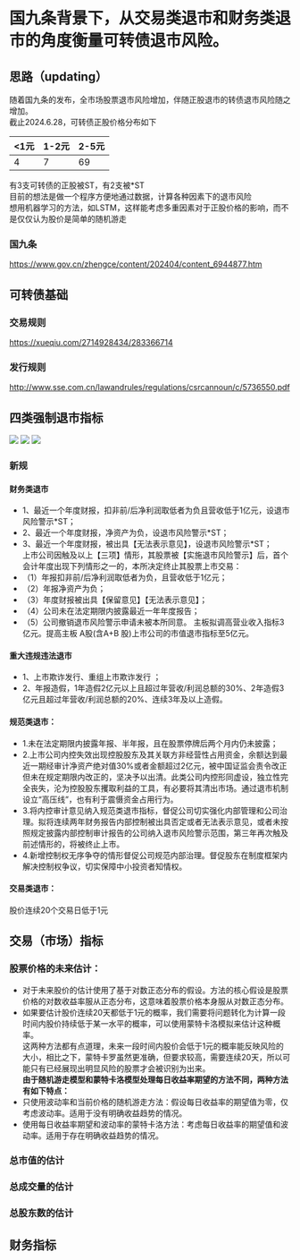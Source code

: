 # 国九条背景下，从交易类退市和财务类退市的角度衡量可转债退市风险。

## 思路（updating）

随着国九条的发布，全市场股票退市风险增加，伴随正股退市的转债退市风险随之增加。\
截止2024.6.28，可转债正股价格分布如下

<1元  | 1-2元  | 2-5元
 ---- | ----- | ------  
  4 | 7 | 69 
 
有3支可转债的正股被ST，有2支被*ST\
目前的想法是做一个程序方便地通过数据，计算各种因素下的退市风险\
想用机器学习的方法，如LSTM，这样能考虑多重因素对于正股价格的影响，而不是仅仅认为股价是简单的随机游走
### 国九条
https://www.gov.cn/zhengce/content/202404/content_6944877.htm

## 可转债基础
### 交易规则
https://xueqiu.com/2714928434/283366714
### 发行规则
http://www.sse.com.cn/lawandrules/regulations/csrcannoun/c/5736550.pdf


## 四类强制退市指标
![](https://xqimg.imedao.com/1903ff4afd21aa803fd483b9.png!raw.jpg)
![](https://xqimg.imedao.com/1903ff4bad4198353fd7180e.png!raw.jpg)
![](https://xqimg.imedao.com/1903ff4c93818b633feab349.png!raw.jpg)
### 新规
#### 财务类退市
- 1、最近一个年度财报，扣非前/后净利润取低者为负且营收低于1亿元，设退市风险警示*ST；
- 2、最近一个年度财报，净资产为负，设退市风险警示*ST；
- 3、最近一个年度财报，被出具【无法表示意见】，设退市风险警示*ST；\
上市公司因触及以上【三项】情形，其股票被【实施退市风险警示】后，首个会计年度出现下列情形之一的，本所决定终止其股票上市交易：
- （1）年报扣非前/后净利润取低者为负，且营收低于1亿元；
- （2）年报净资产为负；
- （3）年度财报被出具【保留意见】【无法表示意见】；
- （4）公司未在法定期限内披露最近一年年度报告；
- （5）公司撤销退市风险警示申请未被本所同意。
主板拟调高营业收入指标3亿元。提高主板 A股(含A+B 股)上市公司的市值退市指标至5亿元。
#### 重大违规违法退市
- 1、上市欺诈发行、重组上市欺诈发行 ；
- 2、年报造假，1年造假2亿元以上且超过年营收/利润总额的30%、2年造假3亿元且超过年营收/利润总额的20%、连续3年及以上造假。
#### 规范类退市：
- 1.未在法定期限内披露年报、半年报，且在股票停牌后两个月内仍未披露；
- 2.上市公司内控失效出现控股股东及其关联方非经营性占用资金，余额达到最近一期经审计净资产绝对值30%或者金额超过2亿元，被中国证监会责令改正但未在规定期限内改正的，坚决予以出清。此类公司内控形同虚设，独立性完全丧失，沦为控股股东攫取利益的工具，有必要将其清出市场。通过退市机制设立“高压线”，也有利于震慑资金占用行为。
- 3.将内控审计意见纳入规范类退市指标，督促公司切实强化内部管理和公司治理。拟将连续两年财务报告内部控制被出具否定或者无法表示意见，或者未按照规定披露内部控制审计报告的公司纳入退市风险警示范围，第三年再次触及前述情形的，将被终止上市。
- 4.新增控制权无序争夺的情形督促公司规范内部治理。督促股东在制度框架内解决控制权争议，切实保障中小投资者知情权。
#### 交易类退市：
股价连续20个交易日低于1元


## 交易（市场）指标
### 股票价格的未来估计：
- 对于未来股价的估计使用了基于对数正态分布的假设。方法的核心假设是股票价格的对数收益率服从正态分布，这意味着股票价格本身服从对数正态分布。
- 如果要估计股价连续20天都低于1元的概率，我们需要将问题转化为计算一段时间内股价持续低于某一水平的概率，可以使用蒙特卡洛模拟来估计这种概率。\
这两种方法都有点道理，未来一段时间内股价会低于1元的概率能反映风险的大小，相比之下，蒙特卡罗虽然更准确，但要求较高，需要连续20天，所以可能只有已经展现出明显风险的股票才会被识别为出来。\
**由于随机游走模型和蒙特卡洛模型处理每日收益率期望的方法不同，两种方法有如下特点：**
- 只使用波动率和当前价格的随机游走方法：假设每日收益率的期望值为零，仅考虑波动率。适用于没有明确收益趋势的情况。
- 使用每日收益率期望和波动率的蒙特卡洛方法：考虑每日收益率的期望值和波动率。适用于存在明确收益趋势的情况。


### 总市值的估计

### 总成交量的估计


### 总股东数的估计



## 财务指标


##


##

